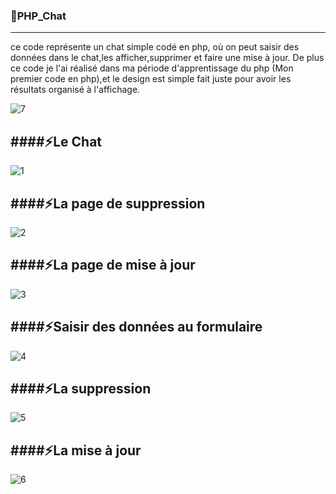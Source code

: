 ### 🥅PHP_Chat
---
ce code représente un chat simple codé en php, où on peut saisir des données dans le chat,les afficher,supprimer et faire une mise à jour. De plus ce code je l'ai réalisé dans ma période d'apprentissage du php (Mon premier code en php),et le design est simple fait juste pour avoir les résultats organisé à l'affichage.

![7](https://user-images.githubusercontent.com/88494947/146919100-c59016b6-b20f-4a53-80b2-9c3155cfd5c7.png)

####⚡Le Chat
---
![1](https://user-images.githubusercontent.com/88494947/146919054-2b5ef9e8-fc84-498c-9f3b-b32526479cd1.png)

####⚡La page de suppression
---
![2](https://user-images.githubusercontent.com/88494947/146919060-06355172-fa25-44d0-989e-8947def24e43.png)

####⚡La page de mise à jour
---
![3](https://user-images.githubusercontent.com/88494947/146919069-74109399-fbe3-4131-9e7d-c8b74559bc6d.png)

####⚡Saisir des données au formulaire
---
![4](https://user-images.githubusercontent.com/88494947/146919075-b97aed7e-adaa-45f6-83ef-997f7c424f33.png)

####⚡La suppression
---
![5](https://user-images.githubusercontent.com/88494947/146919082-75ec20cb-e933-4e59-b2c7-56feca29182a.png)

####⚡La mise à jour
---
![6](https://user-images.githubusercontent.com/88494947/146919085-d587a13a-6b2c-4a48-948f-25fee81637b8.png)

